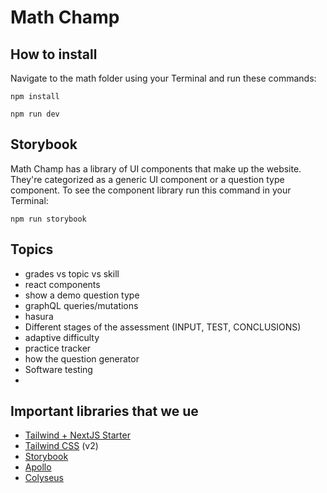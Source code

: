 # Math Champ

## How to install

Navigate to the math folder using your Terminal and run these commands:

`npm install`

`npm run dev`

## Storybook

Math Champ has a library of UI components that make up the website. They're categorized as a generic UI component or a question type component. To see the component library run this command in your Terminal:

`npm run storybook` 

## Topics
- grades vs topic vs skill
- react components
- show a demo question type
- graphQL queries/mutations
- hasura
- Different stages of the assessment (INPUT, TEST, CONCLUSIONS)
- adaptive difficulty
- practice tracker
- how the question generator
- Software testing
- 

## Important libraries that we ue

- [Tailwind + NextJS Starter](https://tailwindcss.com/docs/guides/nextjs)
- [Tailwind CSS](https://tailwindcss.com/) (v2)
- [Storybook](https://storybook.js.org/)
- [Apollo](https://www.apollographql.com/docs/react/)
- [Colyseus](https://docs.colyseus.io/getting-started/javascript-client/)
